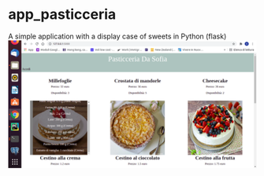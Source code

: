 # app_pasticceria
A simple application with a display case of sweets in Python (flask)
![alt text](https://github.com/sofiacrudu/app_pasticceria/blob/main/images/home1.png?raw=true)
